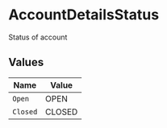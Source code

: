 # AccountDetailsStatus

Status of account


## Values

| Name     | Value    |
| -------- | -------- |
| `Open`   | OPEN     |
| `Closed` | CLOSED   |